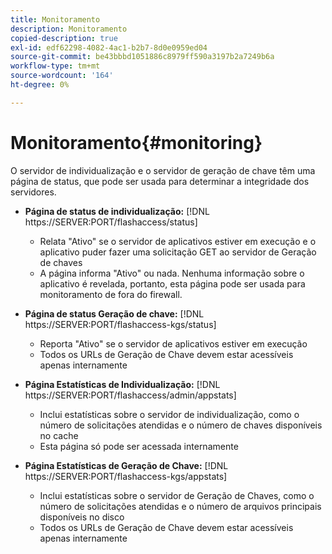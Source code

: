 ```yaml
---
title: Monitoramento
description: Monitoramento
copied-description: true
exl-id: edf62298-4082-4ac1-b2b7-8d0e0959ed04
source-git-commit: be43bbbd1051886c8979ff590a3197b2a7249b6a
workflow-type: tm+mt
source-wordcount: '164'
ht-degree: 0%

---
```


# Monitoramento{#monitoring}

O servidor de individualização e o servidor de geração de chave têm uma página de status, que pode ser usada para determinar a integridade dos servidores.

* **Página de status de individualização:** [!DNL https://SERVER:PORT/flashaccess/status]

   * Relata &quot;Ativo&quot; se o servidor de aplicativos estiver em execução e o aplicativo puder fazer uma solicitação GET ao servidor de Geração de chaves
   * A página informa &quot;Ativo&quot; ou nada. Nenhuma informação sobre o aplicativo é revelada, portanto, esta página pode ser usada para monitoramento de fora do firewall.

* **Página de status Geração de chave:** [!DNL https://SERVER:PORT/flashaccess-kgs/status]

   * Reporta &quot;Ativo&quot; se o servidor de aplicativos estiver em execução
   * Todos os URLs de Geração de Chave devem estar acessíveis apenas internamente

* **Página Estatísticas de Individualização:** [!DNL https://SERVER:PORT/flashaccess/admin/appstats]

   * Inclui estatísticas sobre o servidor de individualização, como o número de solicitações atendidas e o número de chaves disponíveis no cache
   * Esta página só pode ser acessada internamente

* **Página Estatísticas de Geração de Chave:** [!DNL https://SERVER:PORT/flashaccess-kgs/appstats]

   * Inclui estatísticas sobre o servidor de Geração de Chaves, como o número de solicitações atendidas e o número de arquivos principais disponíveis no disco
   * Todos os URLs de Geração de Chave devem estar acessíveis apenas internamente
